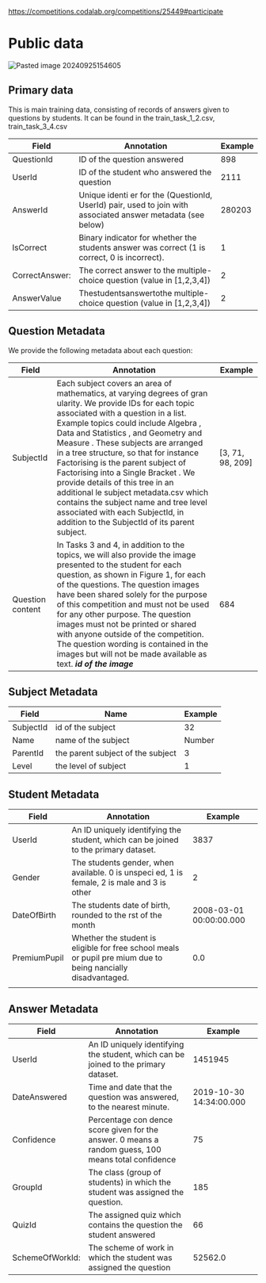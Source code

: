 https://competitions.codalab.org/competitions/25449#participate
# Public data
![Pasted image 20240925154605](https://github.com/user-attachments/assets/50cab707-6529-4fac-9b5b-c9a156c7a511)

## Primary data
This is main training data, consisting of records of answers given to questions by students. It can be found in the  train_task_1_2.csv, train_task_3_4.csv

| Field          | Annotation                                                                                                   | Example |
| -------------- | ------------------------------------------------------------------------------------------------------------ | ------- |
| QuestionId     | ID of the question answered                                                                                  | 898<br> |
| UserId         | ID of the student who answered the question                                                                  | 2111    |
| AnswerId       | Unique identi er for the (QuestionId, UserId) pair, used to join with associated answer metadata (see below) | 280203  |
| IsCorrect      | Binary indicator for whether the students answer was correct (1 is correct, 0 is incorrect).                 | 1       |
| CorrectAnswer: | The correct answer to the multiple-choice question (value in [1,2,3,4])                                      | 2       |
| AnswerValue    | Thestudentsanswertothe multiple-choice question (value in [1,2,3,4])                                         | 2       |
## Question Metadata
We provide the following metadata about each question:

| Field            | Annotation                                                                                                                                                                                                                                                                                                                                                                                                                                                                                                                                                                                             | Example              |
| ---------------- | ------------------------------------------------------------------------------------------------------------------------------------------------------------------------------------------------------------------------------------------------------------------------------------------------------------------------------------------------------------------------------------------------------------------------------------------------------------------------------------------------------------------------------------------------------------------------------------------------------ | -------------------- |
| SubjectId        | Each subject covers an area of mathematics, at varying degrees of gran ularity. We provide IDs for each topic associated with a question in a list. Example topics could include Algebra , Data and Statistics , and Geometry and Measure . These subjects are arranged in a tree structure, so that for instance Factorising is the parent subject of Factorising into a Single Bracket . We provide details of this tree in an additional le subject metadata.csv which contains the subject name and tree level associated with each SubjectId, in addition to the SubjectId of its parent subject. | [3, 71, 98, 209]<br> |
| Question content | In Tasks 3 and 4, in addition to the topics, we will also provide the image presented to the student for each question, as shown in Figure 1, for each of the questions. The question images have been shared solely for the purpose of this competition and must not be used for any other purpose. The question images must not be printed or shared with anyone outside of the competition. The question wording is contained in the images but will not be made available as text. ***id of the image***                                                                                           | 684<br>              |

## Subject Metadata

| Field     | Name                              | Example |
| --------- | --------------------------------- | ------- |
| SubjectId | id of the subject                 | 32<br>  |
| Name      | name of the subject               | Number  |
| ParentId  | the parent subject of the subject | 3       |
| Level     | the level of subject              | 1       |
## Student Metadata
| Field        | Annotation                                                                                                    | Example                 |
| ------------ | ------------------------------------------------------------------------------------------------------------- | ----------------------- |
| UserId       | An ID uniquely identifying the student, which can be joined to the primary dataset.                           | 3837<br>                |
| Gender       | The students gender, when available. 0 is unspeci ed, 1 is female, 2 is male and 3 is other                   | 2                       |
| DateOfBirth  | The students date of birth, rounded to the rst of the month                                                   | 2008-03-01 00:00:00.000 |
| PremiumPupil | Whether the student is eligible for free school meals or pupil pre mium due to being nancially disadvantaged. | 0.0                     |
|              |                                                                                                               |                         |
## Answer Metadata
| Field           | Annotation                                                                                          | Example                 |
| --------------- | --------------------------------------------------------------------------------------------------- | ----------------------- |
| UserId          | An ID uniquely identifying the student, which can be joined to the primary dataset.                 | 1451945<br>             |
| DateAnswered    | Time and date that the question was answered, to the nearest minute.                                | 2019-10-30 14:34:00.000 |
| Confidence      | Percentage con dence score given for the answer. 0 means a random guess, 100 means total confidence | 75                      |
| GroupId         | The class (group of students) in which the student was assigned the question.                       | 185                     |
| QuizId          | The assigned quiz which contains the question the student answered                                  | 66                      |
| SchemeOfWorkId: | The scheme of work in which the student was assigned the question                                   | 52562.0                 |
